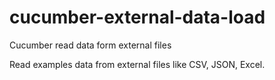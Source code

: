 # cucumber-external-data-load
Cucumber read data form external files 

Read examples data from external files like CSV, JSON, Excel.
